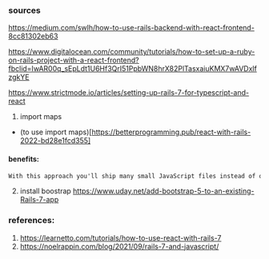 ### sources
https://medium.com/swlh/how-to-use-rails-backend-with-react-frontend-8cc81302eb63

https://www.digitalocean.com/community/tutorials/how-to-set-up-a-ruby-on-rails-project-with-a-react-frontend?fbclid=IwAR00q_sEpLdt1U6Hf3QrI51PpbWN8hrX82PlTasxaiuKMX7wAVDxlfzgkYE


https://www.strictmode.io/articles/setting-up-rails-7-for-typescript-and-react



1. import maps
- (to use import maps)[https://betterprogramming.pub/react-with-rails-2022-bd28e1fcd355]

#### benefits:

```html
With this approach you'll ship many small JavaScript files instead of one big JavaScript file. Thanks to HTTP/2 that no longer carries a material performance penalty during the initial transport, and in fact offers substantial benefits over the long run due to better caching dynamics. Whereas before any change to any JavaScript file included in your big bundle would invalidate the cache for the the whole bundle, now only the cache for that single file is invalidated.
```

2. install boostrap
https://www.uday.net/add-bootstrap-5-to-an-existing-Rails-7-app


### references:
1. https://learnetto.com/tutorials/how-to-use-react-with-rails-7
2. https://noelrappin.com/blog/2021/09/rails-7-and-javascript/
